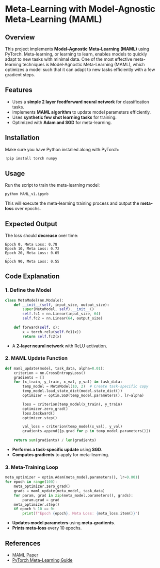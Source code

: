 # Meta-Learning with Model-Agnostic Meta-Learning (MAML)

## Overview
This project implements **Model-Agnostic Meta-Learning (MAML)** using PyTorch. Meta-learning, or learning to learn, enables models to quickly adapt to new tasks with minimal data. One of the most effective meta-learning techniques is Model-Agnostic Meta-Learning (MAML), which optimizes a model such that it can adapt to new tasks efficiently with a few gradient steps.

## Features
- Uses a **simple 2 layer feedforward neural network** for classification tasks.
- Implements **MAML algorithm** to update model parameters efficiently.
- Uses **synthetic few shot learning tasks** for training.
- Optimized with **Adam and SGD** for meta-learning.

## Installation
Make sure you have Python installed along with PyTorch:
```bash
!pip install torch numpy
```

## Usage
Run the script to train the meta-learning model:
```bash
python MAML_v1.ipynb
```
This will execute the meta-learning training process and output the **meta-loss** over epochs.

## Expected Output
The loss should **decrease** over time:
```plaintext
Epoch 0, Meta Loss: 0.78
Epoch 10, Meta Loss: 0.72
Epoch 20, Meta Loss: 0.65
...
Epoch 90, Meta Loss: 0.55
```

## Code Explanation
### 1. Define the Model
```python
class MetaModel(nn.Module):
    def __init__(self, input_size, output_size):
        super(MetaModel, self).__init__()
        self.fc1 = nn.Linear(input_size, 64)
        self.fc2 = nn.Linear(64, output_size)
    
    def forward(self, x):
        x = torch.relu(self.fc1(x))
        return self.fc2(x)
```
- A **2-layer neural network** with ReLU activation.

### 2. MAML Update Function
```python
def maml_update(model, task_data, alpha=0.01):
    criterion = nn.CrossEntropyLoss()
    gradients = []
    for (x_train, y_train, x_val, y_val) in task_data:
        temp_model = MetaModel(10, 2)  # Create task-specific copy
        temp_model.load_state_dict(model.state_dict())
        optimizer = optim.SGD(temp_model.parameters(), lr=alpha)

        loss = criterion(temp_model(x_train), y_train)
        optimizer.zero_grad()
        loss.backward()
        optimizer.step()

        val_loss = criterion(temp_model(x_val), y_val)
        gradients.append([p.grad for p in temp_model.parameters()])
    
    return sum(gradients) / len(gradients)
```
- **Performs a task-specific update** using **SGD**.
- **Computes gradients** to apply for meta-learning.

### 3. Meta-Training Loop
```python
meta_optimizer = optim.Adam(meta_model.parameters(), lr=0.001)
for epoch in range(100):
    meta_optimizer.zero_grad()
    grads = maml_update(meta_model, task_data)
    for param, grad in zip(meta_model.parameters(), grads):
        param.grad = grad
    meta_optimizer.step()
    if epoch % 10 == 0:
        print(f"Epoch {epoch}, Meta Loss: {meta_loss.item()}")
```
- **Updates model parameters** using **meta-gradients**.
- **Prints meta-loss** every 10 epochs.

## References
- [MAML Paper](https://arxiv.org/abs/1703.03400)
- [PyTorch Meta-Learning Guide](https://pytorch.org/tutorials/intermediate/)

